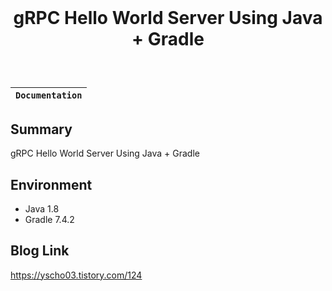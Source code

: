 <div align="center" style="padding:5% 0%">
    <h1>gRPC Hello World Server Using Java + Gradle</h1>
</div>


**`Documentation`** |
------------------- |

## Summary
gRPC Hello World Server Using Java + Gradle

## Environment
- Java 1.8
- Gradle 7.4.2

## Blog Link
https://yscho03.tistory.com/124